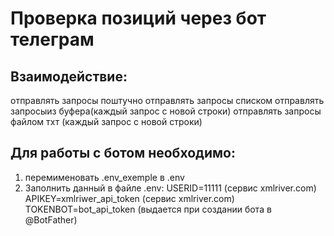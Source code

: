 # Проверка позиций через бот телеграм

## Взаимодействие:
   отправлять запросы поштучно
   отправлять запросы списком
   отправлять запросыиз буфера(каждый запрос с новой строки)
   отправлять запросы файлом тхт (каждый запрос с новой строки)

## Для работы  с ботом необходимо:
1. перемименовать .env_exemple в .env
2. Заполнить данный в файле .env:
   USERID=11111   (сервис xmlriver.com)
   APIKEY=xmlriwer_api_token (сервис xmlriver.com)
   TOKENBOT=bot_api_token (выдается при создании бота в @BotFather)

